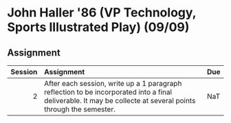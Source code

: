 John Haller '86 (VP Technology, Sports Illustrated Play) (09/09)
============================

 

## Assignment

|   Session | Assignment                                                                                                                                                    | Due   |
|----------:|:--------------------------------------------------------------------------------------------------------------------------------------------------------------|:------|
|         2 | After each session, write up a 1 paragraph reflection to be incorporated into a final deliverable. It may be collecte at several points through the semester. | NaT   |

